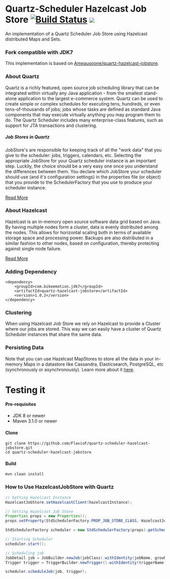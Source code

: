 Quartz-Scheduler Hazelcast Job Store [![Build Status](https://travis-ci.org/FlavioF/quartz-scheduler-hazelcast-jobstore.svg?branch=master)](https://travis-ci.org/FlavioF/quartz-scheduler-hazelcast-jobstore) [![](https://raw.githubusercontent.com/novoda/novoda/master/assets/btn_apache_lisence.png)](LICENSE.txt)
====================================
An implementation of a Quartz Scheduler Job Store using Hazelcast distributed Maps and Sets.

### Fork compatible with JDK7

This implementation is based on [Ameausoone/quartz-hazelcast-jobstore](https://github.com/Ameausoone/quartz-hazelcast-jobstore).

### About Quartz
Quartz is a richly featured, open source job scheduling library that can be integrated within virtually any Java application - from the smallest stand-alone application to the largest e-commerce system. Quartz can be used to create simple or complex schedules for executing tens, hundreds, or even tens-of-thousands of jobs; jobs whose tasks are defined as standard Java components that may execute virtually anything you may program them to do. The Quartz Scheduler includes many enterprise-class features, such as support for JTA transactions and clustering.

##### Job Stores in Quartz
JobStore's are responsible for keeping track of all the "work data" that you give to the scheduler: jobs, triggers, calendars, etc. Selecting the appropriate JobStore for your Quartz scheduler instance is an important step. Luckily, the choice should be a very easy one once you understand the differences between them. You declare which JobStore your scheduler should use (and it's configuration settings) in the properties file (or object) that you provide to the SchedulerFactory that you use to produce your scheduler instance.

[Read More](http://quartz-scheduler.org/documentation/quartz-2.x/tutorials/tutorial-lesson-09)

### About Hazelcast
Hazelcast is an in-memory open source software data grid based on Java. By having multiple nodes form a cluster, data is evenly distributed among the nodes. This allows for horizontal scaling both in terms of available storage space and processing power. Backups are also distributed in a similar fashion to other nodes, based on configuration, thereby protecting against single node failure.

[Read More](http://hazelcast.org/)

### Adding Dependency
```
<dependency>
    <groupId>com.bikeemotion.jdk7</groupId>
    <artifactId>quartz-hazelcast-jobstore</artifactId>
    <version>1.0.2</version>
</dependency>
```

### Clustering
When using Hazelcast Job Store we rely on Hazelcast to provide a Cluster where our jobs are stored. This way we can easily have a cluster of Quartz Scheduler instances that share the same data.

### Persisting Data
Note that you can use Hazelcast MapStores to store all the data in your in-memory Maps in a datastore like Cassandra, Elasticsearch, PostgreSQL, etc (synchronously or asynchronously). Learn more about it [here](http://docs.hazelcast.org/docs/3.4/manual/html/map-persistence.html).

# Testing it
#### Pre-requisites

* JDK 8 or newer
* Maven 3.1.0 or newer

#### Clone
```
git clone https://github.com/FlavioF/quartz-scheduler-hazelcast-jobstore.git
cd quartz-scheduler-hazelcast-jobstore
```
#### Build
```
mvn clean install
```

### How to Use HazelcastJobStore with Quartz
```java
// Setting Hazelcast Instance
HazelcastJobStore.setHazelcastClient(hazelcastInstance);

// Setting Hazelcast Job Store
Properties props = new Properties();
props.setProperty(StdSchedulerFactory.PROP_JOB_STORE_CLASS, HazelcastJobStore.class.getName());

StdSchedulerFactory scheduler = new StdSchedulerFactory(props).getScheduler();

// Starting Scheduler
scheduler.start();

// Scheduling job
JobDetail job = JobBuilder.newJob(jobClass).withIdentity(jobName, grouName).build();
Trigger trigger = TriggerBuilder.newTrigger().withIdentity(triggerName, triggerGroup).forJob(job).startAt(new Date(startAt)).build();

scheduler.scheduleJob(job, trigger);
```
